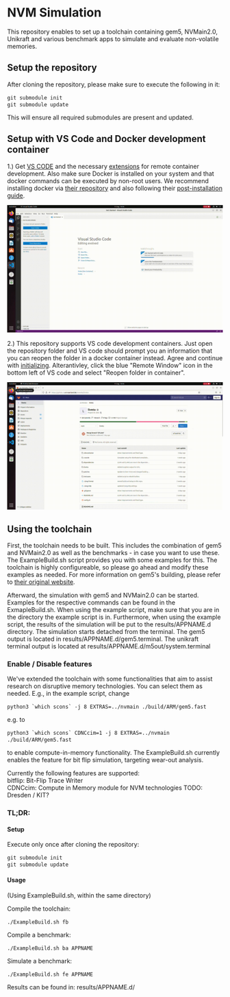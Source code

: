 # NVM Simulation
This repository enables to set up a toolchain containing gem5, NVMain2.0, Unikraft and various benchmark apps to simulate and evaluate non-volatile memories.

## Setup the repository
After cloning the repository, please make sure to execute the following in it:
```
git submodule init
git submodule update
```
This will ensure all required submodules are present and updated.

## Setup with VS Code and Docker development container
1.) Get [VS CODE](https://code.visualstudio.com/) and the necessary [extensions](https://code.visualstudio.com/docs/remote/remote-overview) for remote container development. Also make sure Docker is installed on your system and that docker commands can be executed by non-root users. We recommend installing docker via [their repository](https://docs.docker.com/engine/install/ubuntu/#install-using-the-repository) and also following their [post-installation guide](https://docs.docker.com/engine/install/linux-postinstall/).

![alt text](img/extension.gif)

2.) This repository supports VS code development containers. Just open the repository folder and VS code should prompt you an information that you can reopen the folder in a docker container instead. Agree and continue with [initializing](#using-the-benchmarks). Alterantivley, click the blue "Remote Window" icon in the bottom left of VS code and select "Reopen folder in container".

![alt text](img/open.gif)

## Using the toolchain
First, the toolchain needs to be built. This includes the combination of gem5 and NVMain2.0 as well as the benchmarks - in case you want to use these. The ExampleBuild.sh script provides you with some examples for this. The toolchain is highly configureable, so please go ahead and modify these examples as needed. For more information on gem5's building, please refer to [their original website](https://www.gem5.org/).

Afterward, the simulation with gem5 and NVMain2.0 can be started. Examples for the respective commands can be found in the ExmapleBuild.sh. When using the example script, make sure that you are in the directory the example script is in. Furthermore, when using the example script, the results of the simulation will be put to the results/APPNAME.d directory. The simulation starts detached from the terminal. The gem5 output is located in results/APPNAME.d/gem5.terminal. The unikraft terminal output is located at results/APPNAME.d/m5out/system.terminal

### Enable / Disable features
We've extended the toolchain with some functionalities that aim to assist research on disruptive memory technologies. You can select them as needed. E.g., in the example script, change
```
python3 `which scons` -j 8 EXTRAS=../nvmain ./build/ARM/gem5.fast
```
e.g. to
```
python3 `which scons` CDNCcim=1 -j 8 EXTRAS=../nvmain ./build/ARM/gem5.fast
```
to enable compute-in-memory functionality. The ExampleBuild.sh currently enables the feature for bit flip simulation, targeting wear-out analysis.

Currently the following features are supported:  
bitflip: Bit-Flip Trace Writer  
CDNCcim: Compute in Memory module for NVM technologies
TODO: Dresden / KIT?

### TL;DR:
#### Setup
Execute only once after cloning the repository:
```
git submodule init
git submodule update
```

#### Usage
(Using ExampleBuild.sh, within the same directory)

Compile the toolchain:
```
./ExampleBuild.sh fb
```

Compile a benchmark:
```
./ExampleBuild.sh ba APPNAME
```

Simulate a benchmark:
```
./ExampleBuild.sh fe APPNAME
```

Results can be found in: results/APPNAME.d/
